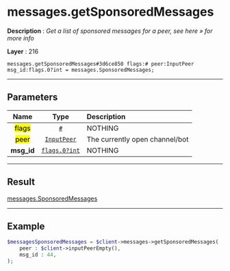 # messages.getSponsoredMessages

**Description** : *Get a list of sponsored messages for a peer, see here &raquo; for more info*

**Layer** : 216

```tl
messages.getSponsoredMessages#3d6ce850 flags:# peer:InputPeer msg_id:flags.0?int = messages.SponsoredMessages;
```

---

## Parameters

| Name | Type | Description |
| :---: | :---: | :--- |
| <mark>flags</mark> | [`#`](type/#) | NOTHING |
| <mark>peer</mark> | [`InputPeer`](type/InputPeer) | The currently open channel/bot |
| **msg_id** | [`flags.0?int`](type/int) | NOTHING |

---

## Result

[messages.SponsoredMessages](type/messages.SponsoredMessages)

---

## Example

```php
$messagesSponsoredMessages = $client->messages->getSponsoredMessages(
	peer : $client->inputPeerEmpty(),
	msg_id : 44,
);
```
